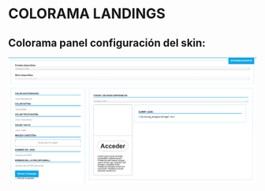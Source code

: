 COLORAMA LANDINGS
=================

Colorama panel configuración del skin:
--------------------------------------

![alt text](https://raw.githubusercontent.com/chadsfatherlali/colorama/master/imgscolorama/colorama1.png "Colorama: panel de modificación del SKIN")
